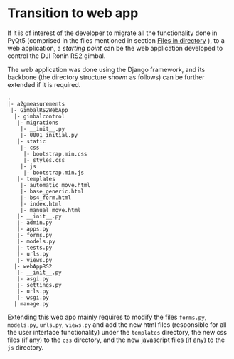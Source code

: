 # Transition to web app

If it is of interest of the developer to migrate all the functionality done in PyQt5 (comprised in the files mentioned in section [Files in directory](MeasurementSystem.md#files-in-directory) ), to a web application, a *starting point* can be the web application developed to control the DJI Ronin RS2 gimbal. 

The web application was done using the Django framework, and its backbone (the directory structure shown as follows) can be further extended if it is required.

```
.
|- a2gmeasurements
 |- GimbalRS2WebApp
  |- gimbalcontrol  
   |- migrations
    |- __init__.py
    |- 0001_initial.py
   |- static
    |- css
     |- bootstrap.min.css
     |- styles.css
    |- js
     |- bootstrap.min.js
   |- templates
    |- automatic_move.html
    |- base_generic.html
    |- bs4_form.html
    |- index.html
    |- manual_move.html
   |- __init__.py
   |- admin.py
   |- apps.py
   |- forms.py
   |- models.py
   |- tests.py
   |- urls.py
   |- views.py
  |- webAppRS2
   |- __init__.py
   |- asgi.py
   |- settings.py
   |- urls.py
   |- wsgi.py
  | manage.py
```

Extending this web app mainly requires to modify the files ``forms.py``, ``models.py``, ``urls.py``, ``views.py`` and add the new html files (responsible for all the user interface functionality) under the ``templates`` directory, the new css files (if any) to the ``css`` directory, and the new javascript files (if any) to the ``js`` directory.